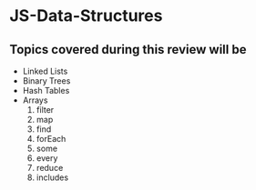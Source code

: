 # JS-Data-Structures

## Topics covered during this review will be

- Linked Lists
- Binary Trees
- Hash Tables
- Arrays
    1. filter
    2. map
    3. find
    4. forEach
    5. some
    6. every
    7. reduce
    8. includes